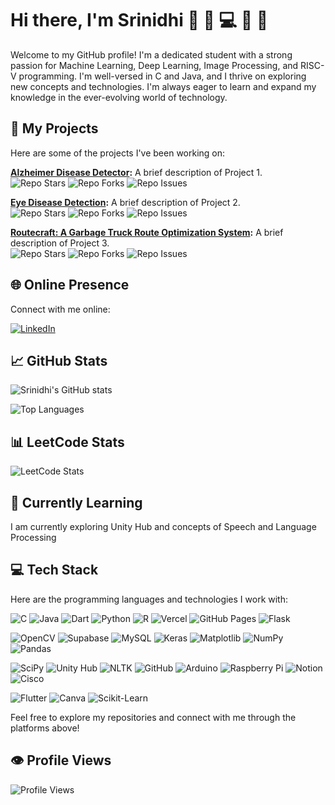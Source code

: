 # Hi there, I'm Srinidhi 👋 🚀 💻 🎨 🌱

Welcome to my GitHub profile! I'm a dedicated student with a strong passion for Machine Learning, Deep Learning, Image Processing, and RISC-V programming. I'm well-versed in C and Java, and I thrive on exploring new concepts and technologies. I'm always eager to learn and expand my knowledge in the ever-evolving world of technology.

## 🚀 My Projects
Here are some of the projects I've been working on:

**[Alzheimer Disease Detector](https://github.com/MuhmmadAbrar/Azheimer-predictor):** A brief description of Project 1.  
![Repo Stars](https://img.shields.io/github/stars/MuhmmadAbrar/Azheimer-predictor?style=for-the-badge) ![Repo Forks](https://img.shields.io/github/forks/MuhmmadAbrar/Azheimer-predictor?style=for-the-badge) ![Repo Issues](https://img.shields.io/github/issues/MuhmmadAbrar/Azheimer-predictor?style=for-the-badge)

**[Eye Disease Detection](https://github.com/Srinidhi-Krishnan30/Eye_Disease_Detection):** A brief description of Project 2.  
![Repo Stars](https://img.shields.io/github/stars/Srinidhi-Krishnan30/Eye_Disease_Detection?style=for-the-badge) ![Repo Forks](https://img.shields.io/github/forks/Srinidhi-Krishnan30/Eye_Disease_Detection?style=for-the-badge) ![Repo Issues](https://img.shields.io/github/issues/Srinidhi-Krishnan30/Eye_Disease_Detection?style=for-the-badge)

**[Routecraft: A Garbage Truck Route Optimization System](https://github.com/Srinidhi-Krishnan30/Routecraft-A-garbage-truck-route-optimization-system):** A brief description of Project 3.  
![Repo Stars](https://img.shields.io/github/stars/Srinidhi-Krishnan30/Routecraft-A-garbage-truck-route-optimization-system?style=for-the-badge) ![Repo Forks](https://img.shields.io/github/forks/Srinidhi-Krishnan30/Routecraft-A-garbage-truck-route-optimization-system?style=for-the-badge) ![Repo Issues](https://img.shields.io/github/issues/Srinidhi-Krishnan30/Routecraft-A-garbage-truck-route-optimization-system?style=for-the-badge)


## 🌐 Online Presence
Connect with me online:

[![LinkedIn](https://img.shields.io/badge/LinkedIn-%230077B5.svg?style=for-the-badge&logo=linkedin&logoColor=white)](https://linkedin.com/in/yourusername)

## 📈 GitHub Stats
![Srinidhi's GitHub stats](https://github-readme-stats.vercel.app/api?username=Srinidhi-Krishnan30&show_icons=true&theme=radical)

![Top Languages](https://github-readme-stats.vercel.app/api/top-langs/?username=Srinidhi-Krishnan30&layout=compact&theme=radical)

## 📊 LeetCode Stats
![LeetCode Stats](https://leetcode.card.workers.dev/Srinidhi_03?theme=dark&font=baloo&extension=null)


## 🌱 Currently Learning
I am currently exploring Unity Hub and concepts of Speech and Language Processing


## 💻 Tech Stack
Here are the programming languages and technologies I work with:

![C](https://img.shields.io/badge/C-%2300599C.svg?style=for-the-badge&logo=c&logoColor=white) ![Java](https://img.shields.io/badge/Java-%23ED8B00.svg?style=for-the-badge&logo=java&logoColor=white) ![Dart](https://img.shields.io/badge/Dart-%230175C2.svg?style=for-the-badge&logo=dart&logoColor=white) ![Python](https://img.shields.io/badge/Python-%233776AB.svg?style=for-the-badge&logo=python&logoColor=white) ![R](https://img.shields.io/badge/R-%23276DC3.svg?style=for-the-badge&logo=r&logoColor=white) ![Vercel](https://img.shields.io/badge/Vercel-%23000000.svg?style=for-the-badge&logo=vercel&logoColor=white) ![GitHub Pages](https://img.shields.io/badge/Github%20Pages-%232671E5.svg?style=for-the-badge&logo=github) ![Flask](https://img.shields.io/badge/Flask-%23000.svg?style=for-the-badge&logo=flask)

![OpenCV](https://img.shields.io/badge/OpenCV-%235C3EE8.svg?style=for-the-badge&logo=opencv&logoColor=white) ![Supabase](https://img.shields.io/badge/Supabase-%233ACDCE.svg?style=for-the-badge&logo=supabase) ![MySQL](https://img.shields.io/badge/MySQL-%234479A1.svg?style=for-the-badge&logo=mysql&logoColor=white) ![Keras](https://img.shields.io/badge/Keras-%23D00000.svg?style=for-the-badge&logo=keras&logoColor=white) ![Matplotlib](https://img.shields.io/badge/Matplotlib-%23113B92.svg?style=for-the-badge&logo=matplotlib&logoColor=white) ![NumPy](https://img.shields.io/badge/NumPy-%23013243.svg?style=for-the-badge&logo=numpy&logoColor=white) ![Pandas](https://img.shields.io/badge/Pandas-%23150458.svg?style=for-the-badge&logo=pandas&logoColor=white)

![SciPy](https://img.shields.io/badge/SciPy-%230C55A5.svg?style=for-the-badge&logo=scipy&logoColor=white) ![Unity Hub](https://img.shields.io/badge/UnityHub-%23000000.svg?style=for-the-badge&logo=unity&logoColor=white) ![NLTK](https://img.shields.io/badge/NLTK-%23008CFF.svg?style=for-the-badge&logo=nltk&logoColor=white) ![GitHub](https://img.shields.io/badge/GitHub-%23181717.svg?style=for-the-badge&logo=github&logoColor=white) ![Arduino](https://img.shields.io/badge/Arduino-%2300979D.svg?style=for-the-badge&logo=arduino&logoColor=white) ![Raspberry Pi](https://img.shields.io/badge/RaspberryPi-%23A22846.svg?style=for-the-badge&logo=raspberry-pi&logoColor=white) ![Notion](https://img.shields.io/badge/Notion-%23000000.svg?style=for-the-badge&logo=notion&logoColor=white) ![Cisco](https://img.shields.io/badge/Cisco-%231BA0D7.svg?style=for-the-badge&logo=cisco&logoColor=white)

![Flutter](https://img.shields.io/badge/Flutter-%2302569B.svg?style=for-the-badge&logo=flutter&logoColor=white) ![Canva](https://img.shields.io/badge/Canva-%2300C4CC.svg?style=for-the-badge&logo=canva&logoColor=white) ![Scikit-Learn](https://img.shields.io/badge/scikit_learn-%23F7931E.svg?style=for-the-badge&logo=scikit-learn&logoColor=white)


Feel free to explore my repositories and connect with me through the platforms above!
## 👁️ Profile Views
![Profile Views](https://komarev.com/ghpvc/?username=Srinidhi-Krishnan30&color=blue)
